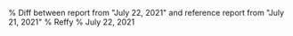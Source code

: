 % Diff between report from "July 22, 2021" and reference report from "July 21, 2021"
% Reffy
% July 22, 2021

